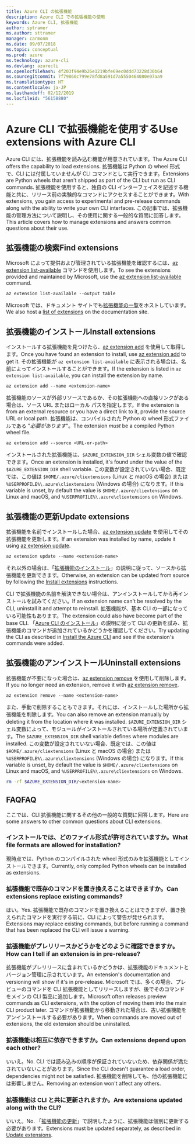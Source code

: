 ```yaml
---
title: Azure CLI の拡張機能
description: Azure CLI での拡張機能の使用
keywords: Azure CLI, 拡張機能
author: sptramer
ms.author: sttramer
manager: carmonm
ms.date: 09/07/2018
ms.topic: conceptual
ms.prod: azure
ms.technology: azure-cli
ms.devlang: azurecli
ms.openlocfilehash: 4f203f94e9b26e1219bfe69ec0ddd73228d30b64
ms.sourcegitcommit: 7f79860c799e78fd8a591d7a5550464080e07aa9
ms.translationtype: HT
ms.contentlocale: ja-JP
ms.lasthandoff: 02/12/2019
ms.locfileid: "56158880"
---
```

# <a name="use-extensions-with-azure-cli"></a><span data-ttu-id="ba3b8-104">Azure CLI で拡張機能を使用する</span><span class="sxs-lookup"><span data-stu-id="ba3b8-104">Use extensions with Azure CLI</span></span> 

<span data-ttu-id="ba3b8-105">Azure CLI には、拡張機能を読み込む機能が用意されています。</span><span class="sxs-lookup"><span data-stu-id="ba3b8-105">The Azure CLI offers the capability to load extensions.</span></span> <span data-ttu-id="ba3b8-106">拡張機能は Python の wheel 形式で、CLI には付属していませんが CLI コマンドとして実行できます。</span><span class="sxs-lookup"><span data-stu-id="ba3b8-106">Extensions are Python wheels that aren't shipped as part of the CLI but run as CLI commands.</span></span>
<span data-ttu-id="ba3b8-107">拡張機能を使用すると、独自の CLI インターフェイスを記述する機能と共に、リリース前の実験的なコマンドにアクセスすることができます。</span><span class="sxs-lookup"><span data-stu-id="ba3b8-107">With extensions, you gain access to experimental and pre-release commands along with the ability to write your own CLI interfaces.</span></span> <span data-ttu-id="ba3b8-108">この記事では、拡張機能の管理方法について説明し、その使用に関する一般的な質問に回答します。</span><span class="sxs-lookup"><span data-stu-id="ba3b8-108">This article covers how to manage extensions and answers common questions about their use.</span></span>

## <a name="find-extensions"></a><span data-ttu-id="ba3b8-109">拡張機能の検索</span><span class="sxs-lookup"><span data-stu-id="ba3b8-109">Find extensions</span></span>

<span data-ttu-id="ba3b8-110">Microsoft によって提供および管理されている拡張機能を確認するには、[az extension list-available](/cli/azure/extension#az-extension-list-available) コマンドを使用します。</span><span class="sxs-lookup"><span data-stu-id="ba3b8-110">To see the extensions provided and maintained by Microsoft, use the [az extension list-available](/cli/azure/extension#az-extension-list-available) command.</span></span>

```azurecli-interactive
az extension list-available --output table
```

<span data-ttu-id="ba3b8-111">Microsoft では、ドキュメント サイトでも[拡張機能の一覧](azure-cli-extensions-list.md)をホストしています。</span><span class="sxs-lookup"><span data-stu-id="ba3b8-111">We also host a [list of extensions](azure-cli-extensions-list.md) on the documentation site.</span></span>

## <a name="install-extensions"></a><span data-ttu-id="ba3b8-112">拡張機能のインストール</span><span class="sxs-lookup"><span data-stu-id="ba3b8-112">Install extensions</span></span>

<span data-ttu-id="ba3b8-113">インストールする拡張機能を見つけたら、[az extension add](https://docs.microsoft.com/cli/azure/extension#az-extension-add) を使用して取得します。</span><span class="sxs-lookup"><span data-stu-id="ba3b8-113">Once you have found an extension to install, use [az extension add](https://docs.microsoft.com/cli/azure/extension#az-extension-add) to get it.</span></span> <span data-ttu-id="ba3b8-114">その拡張機能が `az extension list-available` に表示される場合は、名前によってインストールすることができます。</span><span class="sxs-lookup"><span data-stu-id="ba3b8-114">If the extension is listed in `az extension list-available`, you can install the extension by name.</span></span>

```azurecli-interactive
az extension add --name <extension-name>
```

<span data-ttu-id="ba3b8-115">拡張機能のソースが外部リソースであるか、その拡張機能への直接リンクがある場合は、ソース URL またはローカル パスを指定します。</span><span class="sxs-lookup"><span data-stu-id="ba3b8-115">If the extension is from an external resource or you have a direct link to it, provide the source URL or local path.</span></span> <span data-ttu-id="ba3b8-116">拡張機能は、コンパイルされた Python の wheel 形式ファイルである "_必要があります_"。</span><span class="sxs-lookup"><span data-stu-id="ba3b8-116">The extension _must_ be a compiled Python wheel file.</span></span>

```azurecli-interactive
az extension add --source <URL-or-path>
```

<span data-ttu-id="ba3b8-117">インストールされた拡張機能は、`$AZURE_EXTENSION_DIR` シェル変数の値で確認できます。</span><span class="sxs-lookup"><span data-stu-id="ba3b8-117">Once an extension is installed, it's found under the value of the `$AZURE_EXTENSION_DIR` shell variable.</span></span> <span data-ttu-id="ba3b8-118">この変数が設定されていない場合、既定では、この値は `$HOME/.azure/cliextensions` (Linux と macOS の場合) または `%USERPROFILE%\.azure\cliextensions` (Windows の場合) になります。</span><span class="sxs-lookup"><span data-stu-id="ba3b8-118">If this variable is unset, by default the value is `$HOME/.azure/cliextensions` on Linux and macOS, and `%USERPROFILE%\.azure\cliextensions` on Windows.</span></span>

## <a name="update-extensions"></a><span data-ttu-id="ba3b8-119">拡張機能の更新</span><span class="sxs-lookup"><span data-stu-id="ba3b8-119">Update extensions</span></span>

<span data-ttu-id="ba3b8-120">拡張機能を名前でインストールした場合、[az extension update](https://docs.microsoft.com/cli/azure/extension#az-extension-update) を使用してその拡張機能を更新します。</span><span class="sxs-lookup"><span data-stu-id="ba3b8-120">If an extension was installed by name, update it using [az extension update](https://docs.microsoft.com/cli/azure/extension#az-extension-update).</span></span>

```azurecli-interactive
az extension update --name <extension-name>
```

<span data-ttu-id="ba3b8-121">それ以外の場合は、「[拡張機能のインストール](#install-extensions)」の説明に従って、ソースから拡張機能を更新できます。</span><span class="sxs-lookup"><span data-stu-id="ba3b8-121">Otherwise, an extension can be updated from source by following the [Install extensions](#install-extensions) instructions.</span></span>

<span data-ttu-id="ba3b8-122">CLI で拡張機能の名前を解決できない場合は、アンインストールしてから再インストールを試みてください。</span><span class="sxs-lookup"><span data-stu-id="ba3b8-122">If an extension name can't be resolved by the CLI, uninstall it and attempt to reinstall.</span></span> <span data-ttu-id="ba3b8-123">拡張機能が、基本 CLI の一部になっている可能性もあります。</span><span class="sxs-lookup"><span data-stu-id="ba3b8-123">The extension could also have become part of the base CLI.</span></span>
<span data-ttu-id="ba3b8-124">「[Azure CLI のインストール](install-azure-cli.md)」の説明に従って CLI の更新を試み、拡張機能のコマンドが追加されているかどうかを確認してください。</span><span class="sxs-lookup"><span data-stu-id="ba3b8-124">Try updating the CLI as described in [Install the Azure CLI](install-azure-cli.md) and see if the extension's commands were added.</span></span>

## <a name="uninstall-extensions"></a><span data-ttu-id="ba3b8-125">拡張機能のアンインストール</span><span class="sxs-lookup"><span data-stu-id="ba3b8-125">Uninstall extensions</span></span>

<span data-ttu-id="ba3b8-126">拡張機能が不要になった場合は、[az extension remove](https://docs.microsoft.com/cli/azure/extension#az-extension-remove) を使用して削除します。</span><span class="sxs-lookup"><span data-stu-id="ba3b8-126">If you no longer need an extension, remove it with [az extension remove](https://docs.microsoft.com/cli/azure/extension#az-extension-remove).</span></span>

```azurecli-interactive
az extension remove --name <extension-name>
```

<span data-ttu-id="ba3b8-127">また、手動で削除することもできます。それには、インストールした場所から拡張機能を削除します。</span><span class="sxs-lookup"><span data-stu-id="ba3b8-127">You can also remove an extension manually by deleting it from the location where it was installed.</span></span> <span data-ttu-id="ba3b8-128">`$AZURE_EXTENSION_DIR` シェル変数によって、モジュールがインストールされている場所が定義されています。</span><span class="sxs-lookup"><span data-stu-id="ba3b8-128">The `$AZURE_EXTENSION_DIR` shell variable defines where modules are installed.</span></span>
<span data-ttu-id="ba3b8-129">この変数が設定されていない場合、既定では、この値は `$HOME/.azure/cliextensions` (Linux と macOS の場合) または `%USERPROFILE%\.azure\cliextensions` (Windows の場合) になります。</span><span class="sxs-lookup"><span data-stu-id="ba3b8-129">If this variable is unset, by default the value is `$HOME/.azure/cliextensions` on Linux and macOS, and `%USERPROFILE%\.azure\cliextensions` on Windows.</span></span>

```bash
rm -rf $AZURE_EXTENSION_DIR/<extension-name>
```

## <a name="faq"></a><span data-ttu-id="ba3b8-130">FAQ</span><span class="sxs-lookup"><span data-stu-id="ba3b8-130">FAQ</span></span>

<span data-ttu-id="ba3b8-131">ここでは、CLI 拡張機能に関するその他の一般的な質問に回答します。</span><span class="sxs-lookup"><span data-stu-id="ba3b8-131">Here are some answers to other common questions about CLI extensions.</span></span>

### <a name="what-file-formats-are-allowed-for-installation"></a><span data-ttu-id="ba3b8-132">インストールでは、どのファイル形式が許可されていますか。</span><span class="sxs-lookup"><span data-stu-id="ba3b8-132">What file formats are allowed for installation?</span></span>

<span data-ttu-id="ba3b8-133">現時点では、Python のコンパイルされた wheel 形式のみを拡張機能としてインストールできます。</span><span class="sxs-lookup"><span data-stu-id="ba3b8-133">Currently, only compiled Python wheels can be installed as extensions.</span></span>

### <a name="can-extensions-replace-existing-commands"></a><span data-ttu-id="ba3b8-134">拡張機能で既存のコマンドを置き換えることはできますか。</span><span class="sxs-lookup"><span data-stu-id="ba3b8-134">Can extensions replace existing commands?</span></span>

<span data-ttu-id="ba3b8-135">はい。</span><span class="sxs-lookup"><span data-stu-id="ba3b8-135">Yes.</span></span> <span data-ttu-id="ba3b8-136">拡張機能で既存のコマンドを置き換えることはできますが、置き換えられたコマンドを実行する前に、CLI によって警告が発せられます。</span><span class="sxs-lookup"><span data-stu-id="ba3b8-136">Extensions may replace existing commands, but before running a command that has been replaced the CLI will issue a warning.</span></span>

### <a name="how-can-i-tell-if-an-extension-is-in-pre-release"></a><span data-ttu-id="ba3b8-137">拡張機能がプレリリースかどうかをどのように確認できますか。</span><span class="sxs-lookup"><span data-stu-id="ba3b8-137">How can I tell if an extension is in pre-release?</span></span>

<span data-ttu-id="ba3b8-138">拡張機能がプレリリースに含まれているかどうかは、拡張機能のドキュメントとバージョン管理に示されています。</span><span class="sxs-lookup"><span data-stu-id="ba3b8-138">An extension's documentation and versioning will show if it's in pre-release.</span></span> <span data-ttu-id="ba3b8-139">Microsoft では、多くの場合、プレビューのコマンドを CLI 拡張機能としてリリースしますが、後でそのコマンドをメインの CLI 製品に追加します。</span><span class="sxs-lookup"><span data-stu-id="ba3b8-139">Microsoft often releases preview commands as CLI extensions, with the option of moving them into the main CLI product later.</span></span> <span data-ttu-id="ba3b8-140">コマンドが拡張機能から移動された場合は、古い拡張機能をアンインストールする必要があります。</span><span class="sxs-lookup"><span data-stu-id="ba3b8-140">When commands are moved out of extensions, the old extension should be uninstalled.</span></span> 

### <a name="can-extensions-depend-upon-each-other"></a><span data-ttu-id="ba3b8-141">拡張機能は相互に依存できますか。</span><span class="sxs-lookup"><span data-stu-id="ba3b8-141">Can extensions depend upon each other?</span></span>

<span data-ttu-id="ba3b8-142">いいえ。</span><span class="sxs-lookup"><span data-stu-id="ba3b8-142">No.</span></span> <span data-ttu-id="ba3b8-143">CLI では読み込みの順序が保証されていないため、依存関係が満たされていないことがあります。</span><span class="sxs-lookup"><span data-stu-id="ba3b8-143">Since the CLI doesn't guarantee a load order, dependencies might not be satisfied.</span></span> <span data-ttu-id="ba3b8-144">拡張機能を削除しても、他の拡張機能には影響しません。</span><span class="sxs-lookup"><span data-stu-id="ba3b8-144">Removing an extension won't affect any others.</span></span>

### <a name="are-extensions-updated-along-with-the-cli"></a><span data-ttu-id="ba3b8-145">拡張機能は CLI と共に更新されますか。</span><span class="sxs-lookup"><span data-stu-id="ba3b8-145">Are extensions updated along with the CLI?</span></span>

<span data-ttu-id="ba3b8-146">いいえ。</span><span class="sxs-lookup"><span data-stu-id="ba3b8-146">No.</span></span> <span data-ttu-id="ba3b8-147">「[拡張機能の更新](#update-extensions)」で説明したように、拡張機能は個別に更新する必要があります。</span><span class="sxs-lookup"><span data-stu-id="ba3b8-147">Extensions must be updated separately, as described in [Update extensions](#update-extensions).</span></span>
